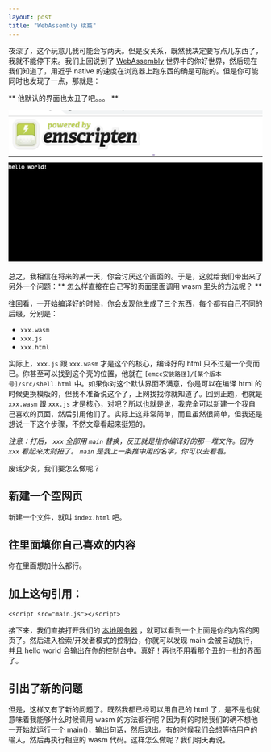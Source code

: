 ```yaml
---
layout: post
title: "WebAssembly 续篇"
---
```


夜深了，这个玩意儿我可能会写两天。但是没关系，既然我决定要写点儿东西了，我就不能停下来。我们上回说到了 [WebAssembly](https://webassembly.org) 世界中的你好世界，然后现在我们知道了，用近乎 native 的速度在浏览器上跑东西的确是可能的。但是你可能同时也发现了一点，那就是：

** 他默认的界面也太丑了吧。。。 **

![丑恶的界面](/assets/ugly_interface.png)

总之，我相信在将来的某一天，你会讨厌这个画面的。于是，这就给我们带出来了另外一个问题：** 怎么样直接在自己写的页面里面调用 wasm 里头的方法呢？ **

往回看，一开始编译好的时候，你会发现他生成了三个东西，每个都有自己不同的后缀，分别是：
- `xxx.wasm`
- `xxx.js`
- `xxx.html`

实际上，`xxx.js` 跟 `xxx.wasm` 才是这个的核心，编译好的 html 只不过是一个壳而已。你甚至可以找到这个壳的位置，他就在 `[emcc安装路径]/[某个版本号]/src/shell.html` 中。如果你对这个默认界面不满意，你是可以在编译 html 的时候更换模版的，但我不准备说这个了，上网找找你就知道了。回到正题，也就是`xxx.wasm` 跟 `xxx.js` 才是核心，对吧？所以也就是说，我完全可以新建一个我自己喜欢的页面，然后引用他们了。实际上这非常简单，而且虽然很简单，但我还是想说一下这个步骤，不然文章看起来挺短的。

_注意：打后， `xxx` 全部用 `main` 替换，反正就是指你编译好的那一堆文件。因为 `xxx` 看起来太别扭了。 `main` 是我上一条推中用的名字，你可以去看看。_

废话少说，我们要怎么做呢？

## 新建一个空网页 
新建一个文件，就叫 `index.html` 吧。

## 往里面填你自己喜欢的内容
你在里面想加什么都行。

## 加上这句引用：
`<script src="main.js"></script>`

接下来，我们直接打开我们的 [本地服务器](http://127.0.0.1:8080) ，就可以看到一个上面是你的内容的网页了。然后进入检索/开发者模式的控制台，你就可以发现 main 会被自动执行，并且 hello world 会输出在你的控制台中。真好！再也不用看那个丑的一批的界面了。

## 引出了新的问题
但是，这样又有了新的问题了。既然我都已经可以用自己的 html 了，是不是也就意味着我能够什么时候调用 wasm 的方法都行呢？因为有的时候我们的确不想他一开始就运行一个 main()，输出句话，然后退出。有的时候我们会想等待用户的输入，然后再执行相应的 wasm 代码。这样怎么做呢？我们明天再说。

